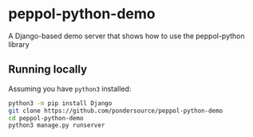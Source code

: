# peppol-python-demo
A Django-based demo server that shows how to use the peppol-python library

## Running locally
Assuming you have `python3` installed:

```sh
python3 -m pip install Django
git clone https://github.com/pondersource/peppol-python-demo
cd peppol-python-demo
python3 manage.py runserver
```
